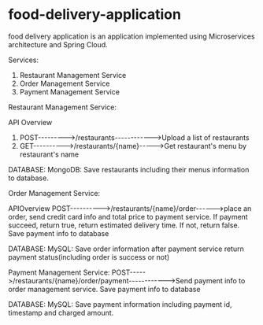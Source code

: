 # food-delivery-application
food delivery application is an application implemented using Microservices architecture and Spring Cloud.

Services:
1. Restaurant Management Service
2. Order Management Service
3. Payment Management Service


Restaurant Management Service:

API Overview

1. POST--------->/restaurants------------>Upload a list of restaurants
2. GET---------->/restaurants/{name}----->Get restaurant's menu by restaurant's name

DATABASE:
MongoDB: Save restaurants including their menus information to database.




Order Management Service:

APIOverview
POST---------->/restaurants/{name}/order------>place an order, send credit card info and total price to payment service. If payment succeed, return true, return estimated delivery time. If not, return false. Save payment info to database

DATABASE:
MySQL: Save order information after payment service return payment status(including order is success or not)




Payment Management Service:
POST----->/restaurants/{name}/order/payment------------>Send payment info to order management service. Save payment info to database
                 
DATABASE:
MySQL: Save payment information including payment id, timestamp and charged amount.


